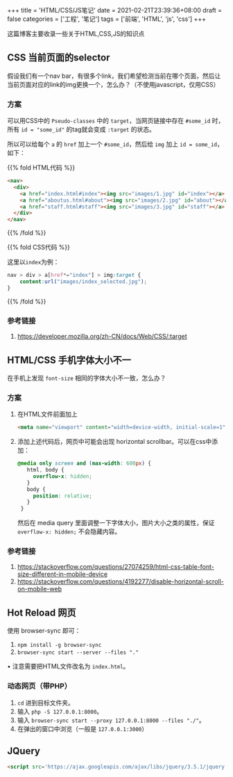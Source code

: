 +++
title = 'HTML/CSS/JS笔记'
date = 2021-02-21T23:39:36+08:00
draft = false
categories = ['工程', '笔记']
tags = ['前端', 'HTML', 'js', 'css']
+++

这篇博客主要收录一些关于HTML,CSS,JS的知识点

## CSS 当前页面的selector

假设我们有一个nav bar，有很多个link，我们希望检测当前在哪个页面，然后让当前页面对应的link的img更换一个，怎么办？（不使用javascript，仅用CSS）

### 方案

可以用CSS中的 `Pseudo-classes` 中的 `target`，当网页链接中存在 `#some_id` 时，所有 `id = "some_id"` 的tag就会变成 `:target` 的状态。

所以可以给每个 `a` 的 `href` 加上一个 `#some_id`，然后给 `img` 加上 `id = some_id`，如下：

{{% fold HTML代码 %}}

```html
<nav>
  <div>
    <a href="index.html#index"><img src="images/1.jpg" id="index"></a>
    <a href="aboutus.html#about"><img src="images/2.jpg" id="about"></a>
    <a href="staff.html#staff"><img src="images/3.jpg" id="staff"></a>
  </div>
</nav>
```

{{% /fold %}}

{{% fold CSS代码 %}}

这里以`index`为例：
```css
nav > div > a[href*="index"] > img:target {
    content:url("images/index_selected.jpg");
}
```
{{% /fold %}}

### 参考链接
1. https://developer.mozilla.org/zh-CN/docs/Web/CSS/:target


## HTML/CSS 手机字体大小不一

在手机上发现 `font-size` 相同的字体大小不一致，怎么办？

### 方案

1. 在HTML文件前面加上
    ```html 
    <meta name="viewport" content="width=device-width, initial-scale=1">
    ```

2. 添加上述代码后，网页中可能会出现 horizontal scrollbar。可以在css中添加：
    ```css
    @media only screen and (max-width: 600px) {
       html, body {
         overflow-x: hidden;
       }
       body {
         position: relative;
       }
     }
    ```
    然后在 media query 里面调整一下字体大小，图片大小之类的属性，保证 `overflow-x: hidden;` 不会隐藏内容。
    
    
### 参考链接
1. https://stackoverflow.com/questions/27074259/html-css-table-font-size-different-in-mobile-device
2. https://stackoverflow.com/questions/4192277/disable-horizontal-scroll-on-mobile-web


## Hot Reload 网页

使用 browser-sync 即可：

1. `npm install -g browser-sync`
2. `browser-sync start --server --files "."`

• 注意需要把HTML文件改名为 `index.html`。

### 动态网页（带PHP）

1. `cd` 进到目标文件夹。
2. 输入 `php -S 127.0.0.1:8000`。
3. 输入 `browser-sync start --proxy 127.0.0.1:8000 --files "./"`。
4. 在弹出的窗口中浏览（一般是 `127.0.0.1:3000`）

## JQuery

```html
<script src='https://ajax.googleapis.com/ajax/libs/jquery/3.5.1/jquery.min.js'></script>
```